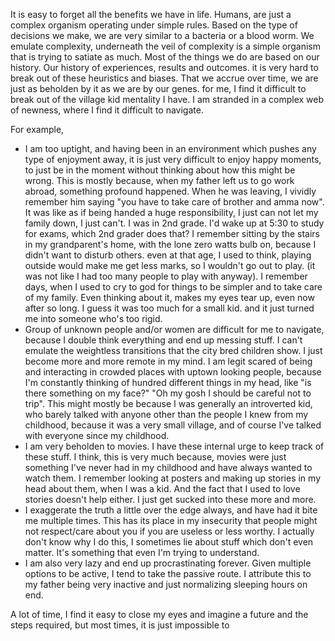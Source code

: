 It is easy to forget all the benefits we have in life.
Humans, are just a complex organism operating under simple rules. Based on the type of decisions we make, we are very similar to a bacteria or a blood worm. We emulate complexity, underneath the veil of complexity is a simple organism that is trying to satiate as much.
Most of the things we do are based on our history. Our history of experiences, results and outcomes. it is very hard to break out of these heuristics and biases. That we accrue over time, we are just as beholden by it as we are by our genes.
for me, I find it difficult to break out of the village kid mentality I have. I am stranded in a complex web of newness, where I find it difficult to navigate.

For example,
- I am too uptight, and having been in an environment which pushes any type of enjoyment away, it is just very difficult to enjoy happy moments, to just be in the moment without thinking about how this might be wrong. This is mostly because, when my father left us to go work abroad, something profound happened. When he was leaving, I vividly remember him saying "you have to take care of brother and amma now". It was like as if being handed a huge responsibility, I just can not let my family down, I just can't. I was in 2nd grade. I'd wake up at 5:30 to study for exams, which 2nd grader does that? I remember sitting by the stairs in my grandparent's home, with the lone zero watts bulb on, because I didn't want to disturb others.  even at that age, I used to think, playing outside would make me get less marks, so I wouldn't go out to play. (it was not like I had too many people to play with anyway). I remember days, when I used to cry to god for things to be simpler and to take care of my family. Even thinking about it, makes my eyes tear up, even now after so long. I guess it was too much for a small kid. and it just turned me into someone who's too rigid.
- Group of unknown people and/or women are difficult for me to navigate, because I double think everything and end up messing stuff. I can't emulate the weightless transitions that the city bred children show. I just become more and more remote in my mind. I am legit scared of being and interacting in crowded places with uptown looking people, because I'm constantly thinking of hundred different things in my head, like "is there something on my face?" "Oh my gosh I should be careful not to trip". This might mostly be because I was generally an introverted kid, who barely talked with anyone other than the people I knew from my childhood, because it was a very small village, and of course I've talked with everyone since my childhood.
- I am very beholden to movies. I have these internal urge to keep track of these stuff. I think, this is very much because, movies were just something I've never had in my childhood and have always wanted to watch them. I remember looking at posters and making up stories in my head about them, when I was a kid. And the fact that I used to love stories doesn't help either. I just get sucked into these more and more.
- I exaggerate the truth a little over the edge always, and have had it bite me multiple times. This has its place in my insecurity that people might not respect/care about you if you are useless or less worthy. I actually don't know why I do this, I sometimes lie about stuff which don't even matter. It's something that even I'm trying to understand.
- I am also very lazy and end up procrastinating forever. Given multiple options to be active, I tend to take the passive route. I attribute this to my father being very inactive and just normalizing sleeping hours on end.


A lot of time, I find it easy to close my eyes and imagine a future and the steps required, but most times, it is just impossible to 